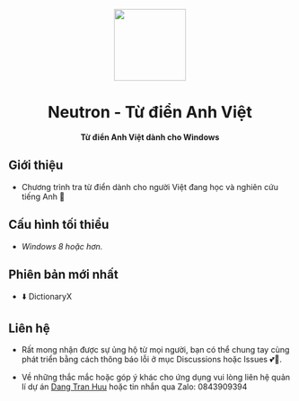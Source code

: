 <p align="center">
  <img width="128" align="center" src="https://github.com/zeroclubvn/Neutron-Vietnamese-Dictionary/raw/master/21CenturyDictionary/Resources/icons8-physics-64.png?raw=true">
</p>
<h1 align="center">
  Neutron - Từ điển Anh Việt
</h1>
<p align="center">
  <b>Từ điển Anh Việt dành cho Windows</b>
</p>

## Giới thiệu


* Chương trình tra từ điển dành cho người Việt đang học và nghiên cứu tiếng Anh 🚩


## Cấu hình tối thiểu

* _Windows 8 hoặc hơn._

## Phiên bản mới nhất

* ⬇️ DictionaryX



## Liên hệ


* Rất mong nhận được sự ủng hộ từ mọi người, bạn có thể chung tay cùng phát triển bằng cách thông báo lỗi ở mục Discussions hoặc Issues 💕🎊.

* Về những thắc mắc hoặc góp ý khác cho ứng dụng vui lòng liên hệ quản lí dự án [Dang Tran Huu](mailto:tranhuudang127@gmail.com) hoặc tin nhắn qua Zalo: 0843909394
